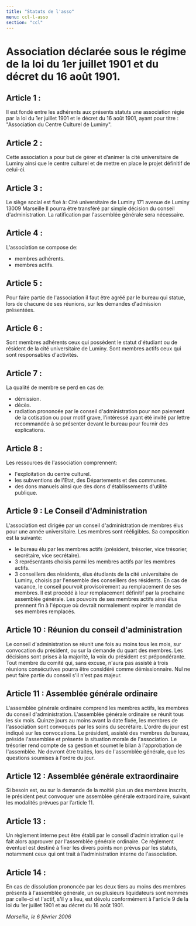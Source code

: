 ```yaml
---
title: "Statuts de l'asso"
menu: ccl-l-asso
section: "ccl"
---
```


# Association déclarée sous le régime de la loi du 1er juillet 1901 et du décret du 16 août 1901.

## Article 1 :
Il est fondé entre les adhérents aux présents statuts une association régie par la loi du 1er juillet 1901 et le
décret du 16 août 1901, ayant pour titre : "Association du Centre Culturel de Luminy".

## Article 2 :
Cette association a pour but de gérer et d’animer la cité universitaire de Luminy ainsi que le centre culturel et de mettre en place le projet définitif de celui-ci.

## Article 3 :
Le siège social est fixé à:
Cité universitaire de Luminy
171 avenue de Luminy
13009 Marseille
Il pourra être transféré par simple décision du conseil d'administration. La ratification par l'assemblée générale sera nécessaire.

## Article 4 :
L'association se compose de:
- membres adhérents.
- membres actifs.

## Article 5 :
Pour faire partie de l'association il faut être agréé par le bureau qui statue, lors de chacune de ses réunions, sur les demandes d'admission présentées.

## Article 6 :
Sont membres adhérents ceux qui possèdent le statut d'étudiant ou de résident de la cité universitaire de Luminy.
Sont membres actifs ceux qui sont responsables d'activités.

## Article 7 :
La qualité de membre se perd en cas de:
- démission.
- décès.
- radiation prononcée par le conseil d'administration pour non paiement de la cotisation ou pour motif grave, l'intéressé ayant été invité par lettre recommandée à se présenter devant le bureau pour fournir des explications.

## Article 8 :
Les ressources de l'association comprennent:
- l'exploitation du centre culturel.
- les subventions de l'Etat, des Départements et des communes.
- des dons manuels ainsi que des dons d'établissements d'utilité publique.

## Article 9 : Le Conseil d'Administration
L'association est dirigée par un conseil d'administration de membres élus pour une année universitaire. Les membres sont rééligibles.
Sa composition est la suivante:
- le bureau élu par les membres actifs (président, trésorier, vice trésorier, secrétaire, vice secrétaire).
- 3 représentants choisis parmi les membres actifs par les membres actifs.
- 3 conseillers des résidents, élus étudiants de la cité universitaire de Luminy, choisis par l'ensemble des conseillers des résidents.
En cas de vacance, le conseil pourvoit provisoirement au remplacement de ses membres. Il est procédé à leur remplacement définitif par la prochaine assemblée générale. Les pouvoirs de ses membres actifs ainsi élus prennent fin à l'époque où devrait normalement expirer le mandat de ses membres remplacés.

## Article 10 : Réunion du conseil d'administration
Le conseil d'administration se réunit une fois au moins tous les mois, sur convocation du président, ou sur la demande du quart des membres.
Les décisions sont prises à la majorité, la voix du président est prépondérante.
Tout membre du comité qui, sans excuse, n'aura pas assisté à trois réunions consécutives pourra être considéré comme démissionnaire.
Nul ne peut faire partie du conseil s'il n'est pas majeur.

## Article 11 : Assemblée générale ordinaire
L'assemblée générale ordinaire comprend les membres actifs, les membres du conseil d'administration.
L'assemblée générale ordinaire se réunit tous les six mois.
Quinze jours au moins avant la date fixée, les membres de l'association sont convoqués par les soins du secrétaire. L'ordre du jour est indiqué sur les convocations.
Le président, assisté des membres du bureau, préside l'assemblée et présente la situation morale de l'association.
Le trésorier rend compte de sa gestion et soumet le bilan à l'approbation de l'assemblée.
Ne devront être traités, lors de l'assemblée générale, que les questions soumises à l'ordre du jour.

## Article 12 : Assemblée générale extraordinaire
Si besoin est, ou sur la demande de la moitié plus un des membres inscrits, le président peut convoquer une assemblée générale extraordinaire, suivant les modalités prévues par l’article 11.

## Article 13 :
Un règlement interne peut être établi par le conseil d'administration qui le fait alors approuver par l'assemblée générale ordinaire.
Ce règlement éventuel est destiné à fixer les divers points non prévus par les statuts, notamment ceux qui ont trait à l'administration interne de l'association.

## Article 14 :
En cas de dissolution prononcée par les deux tiers au moins des membres présents à l'assemblée générale, un ou plusieurs liquidateurs sont nommés par celle-ci et l'actif, s'il y a lieu, est dévolu conformément à l'article 9 de la loi du 1er juillet 1901 et au décret du 16 août 1901.

*Marseille, le 6 février 2006*

